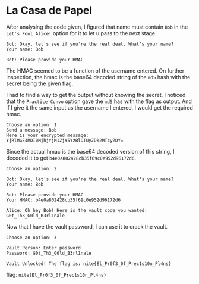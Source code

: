 # La Casa de Papel

After analysing the code given, I figured that name must contain `Bob` in the `Let's Fool Alice!` option for it to let u pass to the next stage.

```
Bot: Okay, let's see if you're the real deal. What's your name?
Your name: Bob

Bot: Please provide your HMAC
```

The HMAC seemed to be a function of the username entered.
On further inspection, the hmac is the base64 decoded string of the `md5` hash with the secret being the given flag. 

I had to find a way to get the output without knowing the secret. I noticed that the `Practice Convo` option gave the `md5` has with the flag as output. And if I give it the same input as the username I entered, I would get the required hmac.

```
Choose an option: 1
Send a message: Bob
Here is your encrypted message: YjRlMGE4MDI0MjhjYjM1ZjY5YzBlOTUyZDk2MTcyZDY=
```

Since the actual hmac is the base64 decoded version of this string, I decoded it to get `b4e0a802428cb35f69c0e952d96172d6`.

```
Choose an option: 2

Bot: Okay, let's see if you're the real deal. What's your name?
Your name: Bob

Bot: Please provide your HMAC
Your HMAC: b4e0a802428cb35f69c0e952d96172d6

Alice: Oh hey Bob! Here is the vault code you wanted:
G0t_Th3_G0ld_B3rl1nale
```

Now that I have the vault password, I can use it to crack the vault.
```
Choose an option: 3

Vault Person: Enter password
Password: G0t_Th3_G0ld_B3rl1nale

Vault Unlocked! The flag is: nite{El_Pr0f3_0f_Prec1s10n_Pl4ns}
```

flag: `nite{El_Pr0f3_0f_Prec1s10n_Pl4ns}`